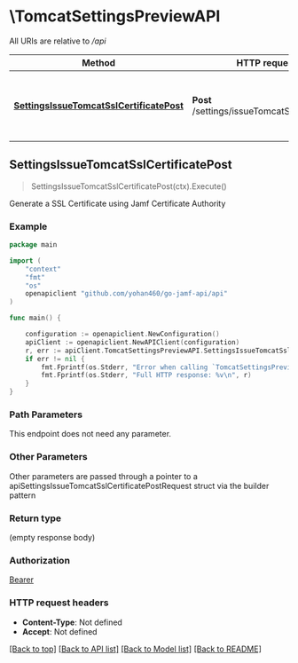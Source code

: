# \TomcatSettingsPreviewAPI

All URIs are relative to */api*

Method | HTTP request | Description
------------- | ------------- | -------------
[**SettingsIssueTomcatSslCertificatePost**](TomcatSettingsPreviewAPI.md#SettingsIssueTomcatSslCertificatePost) | **Post** /settings/issueTomcatSslCertificate | Generate a SSL Certificate using Jamf Certificate Authority 



## SettingsIssueTomcatSslCertificatePost

> SettingsIssueTomcatSslCertificatePost(ctx).Execute()

Generate a SSL Certificate using Jamf Certificate Authority 



### Example

```go
package main

import (
    "context"
    "fmt"
    "os"
    openapiclient "github.com/yohan460/go-jamf-api/api"
)

func main() {

    configuration := openapiclient.NewConfiguration()
    apiClient := openapiclient.NewAPIClient(configuration)
    r, err := apiClient.TomcatSettingsPreviewAPI.SettingsIssueTomcatSslCertificatePost(context.Background()).Execute()
    if err != nil {
        fmt.Fprintf(os.Stderr, "Error when calling `TomcatSettingsPreviewAPI.SettingsIssueTomcatSslCertificatePost``: %v\n", err)
        fmt.Fprintf(os.Stderr, "Full HTTP response: %v\n", r)
    }
}
```

### Path Parameters

This endpoint does not need any parameter.

### Other Parameters

Other parameters are passed through a pointer to a apiSettingsIssueTomcatSslCertificatePostRequest struct via the builder pattern


### Return type

 (empty response body)

### Authorization

[Bearer](../README.md#Bearer)

### HTTP request headers

- **Content-Type**: Not defined
- **Accept**: Not defined

[[Back to top]](#) [[Back to API list]](../README.md#documentation-for-api-endpoints)
[[Back to Model list]](../README.md#documentation-for-models)
[[Back to README]](../README.md)

